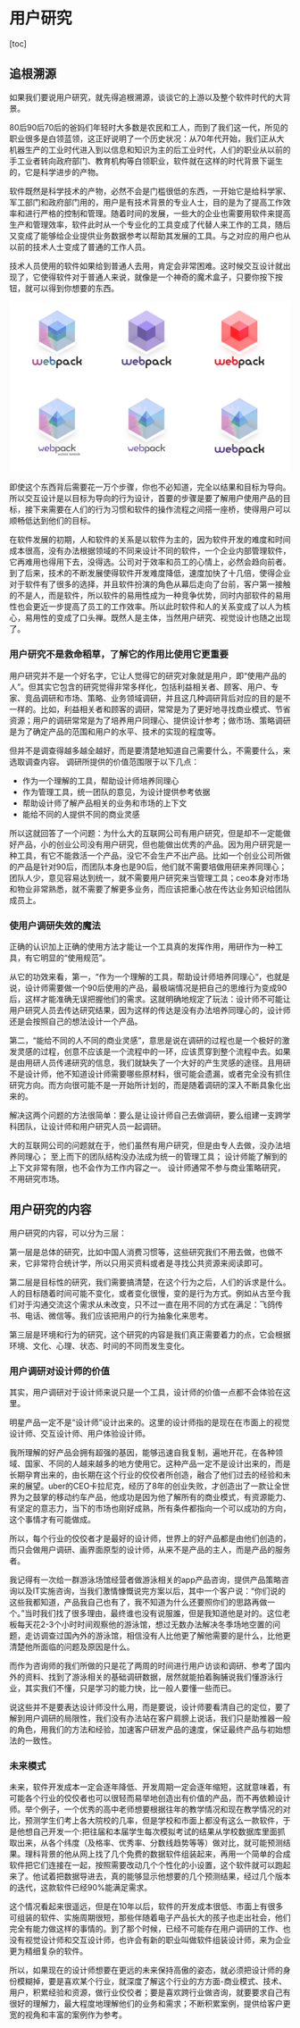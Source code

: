 # 用户研究

[toc]

## 追根溯源

如果我们要说用户研究，就先得追根溯源，谈谈它的上游以及整个软件时代的大背景。

80后90后70后的爸妈们年轻时大多数是农民和工人，而到了我们这一代，所见的职业很多是白领蓝领，这正好说明了一个历史状况：从70年代开始，我们正从大机器生产的工业时代进入到以信息和知识为主的后工业时代，人们的职业从以前的手工业者转向政府部门、教育机构等白领职业，软件就在这样的时代背景下诞生的，它是科学进步的产物。

软件既然是科学技术的产物，必然不会是门槛很低的东西，一开始它是给科学家、军工部门和政府部门用的，用户是有技术背景的专业人士，目的是为了提高工作效率和进行严格的控制和管理。随着时间的发展，一些大的企业也需要用软件来提高生产和管理效率，软件此时从一个专业化的工具变成了代替人来工作的工具，随后又变成了能够给企业提供业务数据参考以帮助其发展的工具。与之对应的用户也从以前的技术人士变成了普通的工作人员。

技术人员使用的软件如果给到普通人去用，肯定会非常困难。这时候交互设计就出现了，它使得软件对于普通人来说，就像是一个神奇的魔术盒子，只要你按下按钮，就可以得到你想要的东西。

![图的描述文字](images/webpack.png)

即使这个东西背后需要花一万个步骤，你也不必知道，完全以结果和目标为导向。所以交互设计是以目标为导向的行为设计，首要的步骤是要了解用户使用产品的目标，接下来需要在人们的行为习惯和软件的操作流程之间搭一座桥，使得用户可以顺畅低达到他们的目标。

在软件发展的初期，人和软件的关系是以软件为主的，因为软件开发的难度和时间成本很高，没有办法根据领域的不同来设计不同的软件，一个企业内部管理软件，它再难用也得用下去，没得选。公司对于效率和员工的心情上，必然会趋向前者。到了后来，技术的不断发展使得软件开发难度降低，速度加快了十几倍，使得企业对于软件有了很多的选择，并且软件扮演的角色从幕后走向了台前，客户第一接触的不是人，而是软件，所以软件的易用性成为一种竞争优势，同时内部软件的易用性也会更近一步提高了员工的工作效率。所以此时软件和人的关系变成了以人为核心，易用性的变成了口头禅。既然人是主体，当然用户研究、视觉设计也随之出现了。

### 用户研究不是救命稻草，了解它的作用比使用它更重要

用户研究并不是一个好名字，它让人觉得它的研究对象就是用户，即“使用产品的人”。但其实它包含的研究觉得非常多样化，包括利益相关者、顾客、用户、专家、竞品调研和市场、策略、业务领域调研，并且这几种调研背后对应的目的是不一样的。比如，利益相关者和顾客的调研，常常是为了更好地寻找商业模式、节省资源；用户的调研常常是为了培养用户同理心、提供设计参考；做市场、策略调研是为了确定产品的范围和用户的水平、技术的实现的程度等。

但并不是调查得越多越全越好，而是要清楚地知道自己需要什么，不需要什么，来选取调查内容。
调研所提供的价值范围限于以下几点：

- 作为一个理解的工具，帮助设计师培养同理心
- 作为管理工具，统一团队的意见，为设计提供参考依据
- 帮助设计师了解产品相关的业务和市场的上下文
- 能给不同的人提供不同的商业灵感

所以这就回答了一个问题：为什么大的互联网公司有用户研究，但是却不一定能做好产品，小的创业公司没有用户研究，但也能做出优秀的产品。因为用户研究是一种工具，有它不能救活一个产品，没它不会生产不出产品。比如一个创业公司所做的产品是针对90后，而团队本身也是90后，他们就不需要培做用研来养同理心；团队人少，意见容易达到统一，就不需要用户研究来当管理工具；ceo本身对市场和物业非常熟悉，就不需要了解更多业务，而应该把重心放在传达业务知识给团队成员上。


### 使用户调研失效的魔法

正确的认识加上正确的使用方法才能让一个工具真的发挥作用，用研作为一种工具，有它明显的“使用规范”。

从它的功效来看，第一，“作为一个理解的工具，帮助设计师培养同理心“，也就是说，设计师需要做一个90后使用的产品，最极端情况是把自己的思维行为变成90后，这样才能准确无误把握他们的需求。这就明确地规定了玩法：设计师不可能让用户研究人员去传达研究结果，因为这样的传达是没有办法培养同理心的，设计师还是会按照自己的想法设计一个产品。

第二，“能给不同的人不同的商业灵感”，意思是说在调研的过程也是一个极好的激发灵感的过程，创意不应该是一个流程中的一环，应该贯穿到整个流程中去。如果是由用研人员传递研究的信息，我们就缺失了一个大好的产生灵感的途径。且用研不是设计师，他不知道设计师需要哪些原材料，很可能会遗漏，或者完全没有抓住研究方向。而方向很可能不是一开始所计划的，而是随着调研的深入不断具象化出来的。

解决这两个问题的方法很简单：要么是让设计师自己去做调研，要么组建一支跨学科团队，让设计师和用户研究人员一起调研。

大的互联网公司的问题就在于，他们虽然有用户研究，但是由专人去做，没办法培养同理心；
至上而下的团队结构没办法成为统一的管理工具；
设计师能了解到的上下文非常有限，也不会作为工作内容之一。
设计师通常不参与商业策略研究，不用研究市场。

## 用户研究的内容

用户研究的内容，可以分为三层：

第一层是总体的研究，比如中国人消费习惯等，这些研究我们不用去做，也做不来，它非常符合统计学，所以只用买资料或者是寻找公共资源来阅读即可。

第二层是目标性的研究，我们需要搞清楚，在这个行为之后，人们的诉求是什么。人的目标随着时间可能不变化，或者变化很慢，变的是行为方式。例如从古至今我们对于沟通交流这个需求从未改变，只不过一直在用不同的方式在满足：飞鸽传书、电话、微信等。我们应该把用户的行为抽象化来思考。

第三层是环境和行为的研究，这个研究的内容是我们真正需要着力的点，它会根据环境、文化、心理、状态、时间的不同而发生变化。

### 用户调研对设计师的价值

其实，用户调研对于设计师来说只是一个工具，设计师的价值一点都不会体验在这里。

明星产品一定不是“设计师”设计出来的。这里的设计师指的是现在在市面上的视觉设计师、交互设计师、用户体验设计师。

我所理解的好产品会拥有超强的基因，能够迅速自我复制，遍地开花，在各种领域、国家、不同的人越来越多的地方使用它。这种产品一定不是设计出来的，而是长期孕育出来的，由长期在这个行业的佼佼者所创造，融合了他们过去的经验和未来的展望。uber的CEO卡拉尼克，经历了8年的创业失败，才创造出了一款让全世界为之鼓掌的移动约车产品，他成功是因为他了解所有的商业模式，有资源能力、有坚定的意志力，当下的市场也刚好成熟，所有条件都指向一个可以成功的方向，这个事情才有可能做成。

所以，每个行业的佼佼者才是最好的设计师，世界上的好产品都是由他们创造的，而只会做用户调研、画界面原型的设计师，从来不是产品的主人，而是产品的服务者。

我记得有一次给一群游泳场馆经营者做游泳相关的app产品咨询，提供产品策略咨询以及IT实施咨询，当我们激情慷慨说完方案以后，其中一个客户说：“你们说的这些我都知道，产品我自己也有了，我不知道为什么还要照你们的思路再做一个。”当时我们找了很多理由，最终谁也没有说服誰，但是我知道他是对的。这位老板每天花2-3个小时时间观察他的游泳馆，想过无数办法解决冬季场地空置的问题，走访调查过国內外的游泳馆，相信没有人比他更了解他需要的是什么，比他更清楚他所面临的问题及原因是什么。

而作为咨询师的我们所做的只是花了两周的时间进行用户访谈和调研、参考了国内外的资料、找到了游泳相关的基础调研数据，居然就能拍着胸脯说我们懂游泳行业，其实我们不懂，只是学习的能力快，比一般人要懂一些而已。

说这些并不是要表达设计师没什么用，而是要说，设计师要看清自己的定位，要了解到用户调研的局限性，我们没有办法站在客户肩膀上说话，我们只是助推器一般的角色，用我们的方法和经验，加速客户研发产品的速度，保证最终产品与初始想法的一致性。

### 未来模式

未来，软件开发成本一定会逐年降低、开发周期一定会逐年缩短，这就意味着，有可能各个行业的佼佼者也可以很轻而易举地创造出有价值的产品，而不再依赖设计师。举个例子，一个优秀的高中老师想要根据往年的教学情况和现在教学情况的对比，预测学生们考上各大院校的几率，但是学校和市面上都没有这么一款软件，于是他想自己开发一个:把往届和本届学生每次模拟考试的结果从学校数据库里面抓取出来，从各个纬度（及格率、优秀率、分数线趋势等等）做对比，就可能预测结果。理科背景的他从网上找了几个免费的数据软件组装起来，再用一个简单的合成软件把它们连接在一起，按照需要改动几个个性化的小设置，这个软件就可以跑起来了。他试着把数据导进去，真的能够显示他想要的几个预测结果，经过几个版本的迭代，这款软件已经90%能满足需求。

这个情况看起来很遥远，但是在10年以后，软件的开发成本很低、市面上有很多可组装的软件、实施周期很短，那些伴随着电子产品长大的孩子也走出社会，他们完全有能力做这样的事情的。到了那个时候，已经不可能存在用户调研的工作、也没有视觉设计师和交互设计师，也许会有新的职业叫做软件组装设计师，来为企业更为精细复杂的软件。

所以，如果现在的设计师想要在更远的未来保持高傲的姿态，就必须把设计师的身份模糊掉，要是喜欢某个行业，就深度了解这个行业的方方面-商业模式、技术、用户，积累经验和资源，做行业佼佼者；要是喜欢跨行业做咨询，就要要求自己有很好的理解力，最大程度地理解他们的业务和需求；不断积累案例，提供给客户更宽的视角和丰富的案例作为参考。
